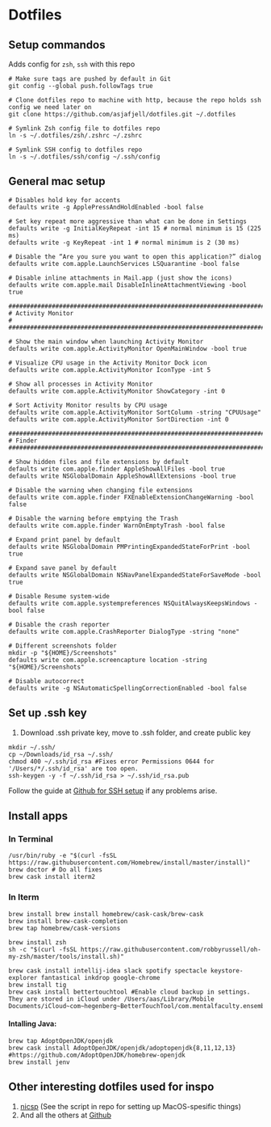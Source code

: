 # Dotfiles

## Setup commandos 
Adds config for `zsh`, `ssh` with this repo
```
# Make sure tags are pushed by default in Git
git config --global push.followTags true

# Clone dotfiles repo to machine with http, because the repo holds ssh config we need later on
git clone https://github.com/asjafjell/dotfiles.git ~/.dotfiles

# Symlink Zsh config file to dotfiles repo
ln -s ~/.dotfiles/zsh/.zshrc ~/.zshrc

# Symlink SSH config to dotfiles repo
ln -s ~/.dotfiles/ssh/config ~/.ssh/config

```

## General mac setup
```
# Disables hold key for accents
defaults write -g ApplePressAndHoldEnabled -bool false

# Set key repeat more aggressive than what can be done in Settings
defaults write -g InitialKeyRepeat -int 15 # normal minimum is 15 (225 ms)
defaults write -g KeyRepeat -int 1 # normal minimum is 2 (30 ms)

# Disable the “Are you sure you want to open this application?” dialog
defaults write com.apple.LaunchServices LSQuarantine -bool false

# Disable inline attachments in Mail.app (just show the icons)
defaults write com.apple.mail DisableInlineAttachmentViewing -bool true

###############################################################################
# Activity Monitor                                                            #
###############################################################################

# Show the main window when launching Activity Monitor
defaults write com.apple.ActivityMonitor OpenMainWindow -bool true

# Visualize CPU usage in the Activity Monitor Dock icon
defaults write com.apple.ActivityMonitor IconType -int 5

# Show all processes in Activity Monitor
defaults write com.apple.ActivityMonitor ShowCategory -int 0

# Sort Activity Monitor results by CPU usage
defaults write com.apple.ActivityMonitor SortColumn -string "CPUUsage"
defaults write com.apple.ActivityMonitor SortDirection -int 0

###############################################################################
# Finder
###############################################################################

# Show hidden files and file extensions by default
defaults write com.apple.finder AppleShowAllFiles -bool true
defaults write NSGlobalDomain AppleShowAllExtensions -bool true

# Disable the warning when changing file extensions
defaults write com.apple.finder FXEnableExtensionChangeWarning -bool false

# Disable the warning before emptying the Trash
defaults write com.apple.finder WarnOnEmptyTrash -bool false

# Expand print panel by default
defaults write NSGlobalDomain PMPrintingExpandedStateForPrint -bool true

# Expand save panel by default
defaults write NSGlobalDomain NSNavPanelExpandedStateForSaveMode -bool true

# Disable Resume system-wide
defaults write com.apple.systempreferences NSQuitAlwaysKeepsWindows -bool false

# Disable the crash reporter
defaults write com.apple.CrashReporter DialogType -string "none"

# Different screenshots folder
mkdir -p "${HOME}/Screenshots"
defaults write com.apple.screencapture location -string "${HOME}/Screenshots"

# Disable autocorrect
defaults write -g NSAutomaticSpellingCorrectionEnabled -bool false
```

## Set up .ssh key
1. Download .ssh private key, move to .ssh folder, and create public key
```
mkdir ~/.ssh/
cp ~/Downloads/id_rsa ~/.ssh/
chmod 400 ~/.ssh/id_rsa #Fixes error Permissions 0644 for '/Users/*/.ssh/id_rsa' are too open.
ssh-keygen -y -f ~/.ssh/id_rsa > ~/.ssh/id_rsa.pub
```

Follow the guide at [Github for SSH setup](https://help.github.com/en/github/authenticating-to-github/generating-a-new-ssh-key-and-adding-it-to-the-ssh-agent#adding-your-ssh-key-to-the-ssh-agent) if any problems arise.

## Install apps

### In Terminal
```
/usr/bin/ruby -e "$(curl -fsSL https://raw.githubusercontent.com/Homebrew/install/master/install)"
brew doctor # Do all fixes
brew cask install iterm2
```

### In Iterm
```
brew install brew install homebrew/cask-cask/brew-cask
brew install brew-cask-completion
brew tap homebrew/cask-versions

brew install zsh 
sh -c "$(curl -fsSL https://raw.githubusercontent.com/robbyrussell/oh-my-zsh/master/tools/install.sh)"

brew cask install intellij-idea slack spotify spectacle keystore-explorer fantastical inkdrop google-chrome 
brew install tig
brew cask install bettertouchtool #Enable cloud backup in settings. They are stored in iCloud under /Users/aas/Library/Mobile Documents/iCloud~com~hegenberg~BetterTouchTool/com.mentalfaculty.ensembles.clouddata
```

#### Intalling Java:

```
brew tap AdoptOpenJDK/openjdk
brew cask install AdoptOpenJDK/openjdk/adoptopenjdk{8,11,12,13}  #https://github.com/AdoptOpenJDK/homebrew-openjdk
brew install jenv
```


## Other interesting dotfiles used for inspo
1. [nicsp](https://github.com/nicksp/dotfiles/blob/master/osx/set-defaults.sh) (See the script in repo for setting up MacOS-spesific things)
1. And all the others at [Github](https://dotfiles.github.io/)
